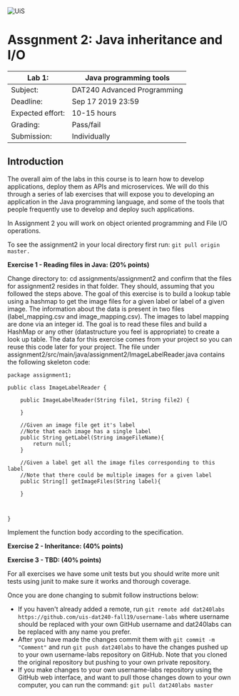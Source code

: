 ![UiS](https://www.uis.no/getfile.php/13391907/Biblioteket/Logo%20og%20veiledninger/UiS_liggende_logo_liten.png)

# Assgnment 2: Java inheritance and I/O

| Lab 1:		| Java programming tools		|
| -------------------- 	| ------------------------------------- |
| Subject: 		| DAT240 Advanced Programming 		|
| Deadline:		| Sep 17 2019 23:59			|
| Expected effort:	| 10-15 hours 				|
| Grading: 		| Pass/fail 				|
| Submission: 		| Individually				|


## Introduction

The overall aim of the labs in this course is to learn how to develop applications,
deploy them as APIs and microservices. We will do this through a series of
lab exercises that will expose you to developing an application in the Java programming language, and some of
the tools that people frequently use to develop and deploy such applications. 

In Assignment 2 you will work on object oriented programming and File I/O operations.



To see the assignment2 in your local directory first run:
```git pull origin master.```



**Exercise 1 - Reading files in Java: (20% points)**

Change directory to: cd assignments/assignment2 and confirm that the files for assignment2 resides in that folder. They should, assuming that you followed the steps above. The goal of this exercise is to build a lookup table using a hashmap to get the image files for a given label or label of a given image. The information about the data is present in two files (label_mapping.csv and image_mapping.csv). The images to label mapping are done via an integer id. The goal is to read these files and build a HashMap or any other (datastructure you feel is appropriate) to create a look up table. The data for this exercise comes from your project so you can reuse this code later for your project. The file under assignment2/src/main/java/assignment2/ImageLabelReader.java contains the following skeleton code:

```
package assignment1;

public class ImageLabelReader {

	public ImageLabelReader(String file1, String file2) {
		
	}
     	
	//Given an image file get it's label
	//Note that each image has a single label
	public String getLabel(String imageFileName){
		return null;
	}
	
	//Given a label get all the image files corresponding to this label
	//Note that there could be multiple images for a given label
	public String[] getImageFiles(String label){
	
	}
	
	
	
}

```

 Implement the function body according to the specification. 
 
 **Exercise 2 - Inheritance: (40% points)**
 

 
  **Exercise 3 - TBD: (40% points)**
 
 
  
For all exercises we have some unit tests but you should write more unit tests using junit to make sure it works and thorough coverage.

Once you are done changing to submit follow instructions below:

- If you haven't already added a remote, run ```git remote add dat240labs https://github.com/uis-dat240-fall19/username-labs``` where username should be replaced with your own GitHub username and dat240labs can be replaced with any name you prefer.
- After you have made the changes commit them with ```git commit -m "Comment"``` and run ```git push dat240labs``` to have the changes pushed up to your own username-labs repository on GitHub. Note that you cloned the original repository but pushing to your own private repository.
- If you make changes to your own username-labs repository using the GitHub web interface, and want to pull those changes down to your own computer, you can run the command:
```git pull dat240labs master```
